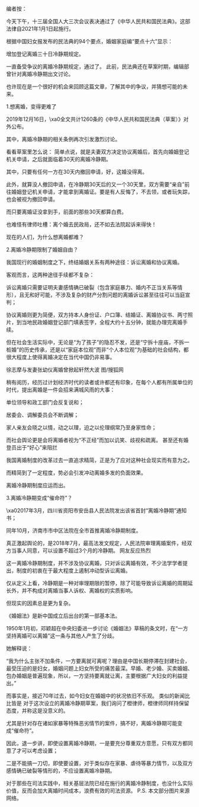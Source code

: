 

编者按：

今天下午，十三届全国人大三次会议表决通过了《中华人民共和国民法典》。这部法律自2021年1月1日起施行。

根据中国妇女报发布的民法典的94个要点，婚姻家庭编“要点十六”显示：

增加登记离婚三十日冷静期规定。

一直备受争议的离婚冷静期规定，通过了。 此前，民法典还在草案时期，编辑部曾针对离婚冷静期出文讨论。

也许现在是一个很好的机会来回顾这篇文章，了解其中的争议，并猜想可能的未来。

1.想离婚，变得更难了

2019年12月16日，\xa0全文共计1260条的《中华人民共和国民法典（草案）》对外公布。

其中，离婚冷静期的相关条例再次引发激烈讨论。

看看草案里怎么说： 简单点说，就是夫妻双方决定协议离婚后，首先向婚姻登记机关申请，之后就面临着30天的离婚冷静期。

其中，只要有任何一方在30天内撤回申请，好，这婚没得离。

此外，就算没人撤回申请，在冷静期30天后的又一个30天里，双方需要“亲自”前往婚姻登记机关申请，才能拿到离婚证。要是有人反悔了，不去领，或者玩失踪，也会被视为撤回申请。

而只要离婚证没拿到手，前面的那些30天都算白费。

也难怪有律师吐槽：离个婚去民政局，还不如去法院起诉来得快！

现在的人们，为什么想离婚都难？

2.离婚冷静期限制了婚姻自由？

我国现行的婚姻制度之下，终结婚姻关系有两种途径：诉讼离婚和协议离婚。

客观而言，这两种途径手续都不复杂：

诉讼离婚只需要证明夫妻感情确已破裂（包含家庭暴力、婚内不正当关系等情形），且无和好可能，不涉及复杂的财产分割问题的离婚诉讼甚至往往可以当庭宣判；

协议离婚则更为简便，双方持本人身份证、户口簿、结婚证、离婚协议书、两寸照片，到当地民政婚姻登记部门填表签字，全程大约十五分钟，就能办理完离婚手续。

但在社会生活实际中，无论是“为了孩子”的隐忍不发，还是“宁拆十座庙，不拆一桩婚”的历史传承，还是以“家庭本位观”而非“个人本位观”为基础的社会结构，都很大程度上使得离婚决定在当代中国仍非易事。

徐志摩与发妻张幼仪离婚曾掀起轩然大波 图/搜狐网

稍有阅历，经历过计划经济时代的读者或许都还有印象，在每个人都有所属单位的时代，提出离婚是一件会招来满城风雨的大事：

单位领导和政工部门会反复说和；

居委会、调解委员会不断调解；

家人亲友会晓之以情，动之以理，迫之以伦理纲常乃至身家性命；

而社会舆论更是会将离婚者视为“不正经”而加以讥笑、歧视和疏离。 甚至还有婚登员出于“好心”来阻拦

我国离婚制度的改革过去一直追求精简，正是为了应对这种社会现实而有意为之。

而精简到了一定程度，势必会引发冲动离婚多发的负面效果。

离婚冷静期制度应运而出。

3.离婚冷静期变成“催命符”？

\xa02017年3月，四川省资阳市安岳县人民法院发出该省首封“离婚冷静期”通知书；

同年10月，济南市市中区法院在全市首推离婚冷静期制度。

真正激起舆论的，是2018年7月，最高法发文规定，人民法院审理离婚案件，经双方当事人同意，可以设置不超过3个月的冷静期。  网友反应热烈

这一离婚冷静期制度，并不涉及协议离婚，只对诉讼离婚有效，不少法学学者提出，制度的初衷在于最大程度上遏制冲动型诉讼离婚。

仅从定义上看，冷静期是一种对审理期限的暂停，除了可能导致诉讼离婚的周期延长外，并不构成对离婚当事人诉权、离婚权的实质影响。

但现实的因素总是更为复杂。

《婚姻法》是新中国成立后出台的第一部基本法。

1950年1月初，邓颖超在中央妇委进一步讨论《婚姻法》草稿的条文时，在“一方坚持离婚可以离婚”这一条与其他人产生了分歧。

她解释说：

“我为什么主张不加条件，一方要离就可离呢？理由是中国长期停滞在封建社会，最受压迫的是妇女，婚姻问题上妇女所受的痛苦最深。早婚、老少婚、买卖婚姻、包办婚姻是普遍现象，所以，一方坚持要离就让离，主要根据广大妇女的利益提出。”

而事实是，接近70年过去，如今妇女在婚姻中的状况依旧不乐观。  类似的新闻比比皆是 对于这次设立的离婚冷静期草案，我们询问了橙律师，橙律师同样持保留态度，并称这是没意义的。

尤其是针对存在诸如家暴等特殊恶劣情节的案件，搞不好，离婚冷静期可能变成“催命符”。

因此，退一步讲，即使设置离婚冷静期，一是要充分尊重双方意愿，只有双方都同意了才可以考虑设置；

二是不能搞一刀切，即使要设置，对于类似存在家暴、虐待等暴力情节，以及双方感情确已破裂等情形的，不应设置离婚冷静期。

对于那些在司法实践中，相关基层法院已经在施行的离婚冷静制度，也没什么实际价值，反而会加大离婚时间成本，浪费有效的司法资源。 P.S. 本文部分图片来源网络。 


